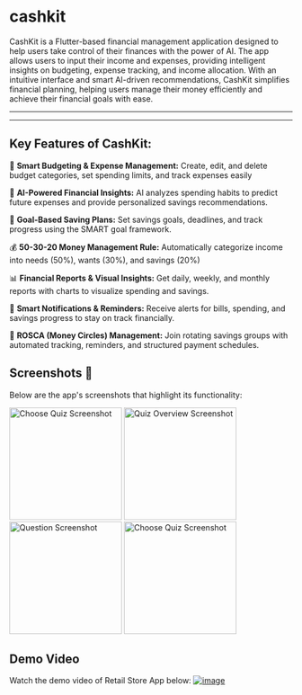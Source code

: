 # cashkit

CashKit is a Flutter-based financial management application designed to help users take control of their finances with the power of AI. The app allows users to input their income and expenses, providing intelligent insights on budgeting, expense tracking, and income allocation. With an intuitive interface and smart AI-driven recommendations, CashKit simplifies financial planning, helping users manage their money efficiently and achieve their financial goals with ease.

---

---
## Key Features of CashKit:

🏦 **Smart Budgeting & Expense Management:** Create, edit, and delete budget categories, set spending limits, and track expenses easily

🤖 **AI-Powered Financial Insights:** AI analyzes spending habits to predict future expenses and provide personalized savings recommendations.

🎯 **Goal-Based Saving Plans:** Set savings goals, deadlines, and track progress using the SMART goal framework.

💰 **50-30-20 Money Management Rule:** Automatically categorize income into needs (50%), wants (30%), and savings (20%)

📊 **Financial Reports & Visual Insights:** Get daily, weekly, and monthly reports with charts to visualize spending and savings.

🔔 **Smart Notifications & Reminders:** Receive alerts for bills, spending, and savings progress to stay on track financially.

🔄 **ROSCA (Money Circles) Management:** Join rotating savings groups with automated tracking, reminders, and structured payment schedules.

## Screenshots 📸
Below are the app's screenshots that highlight its functionality:


<img src="https://github.com/user-attachments/assets/a59d7f52-0ad3-4021-8445-eec7a24227c7" alt="Choose Quiz Screenshot" width="200"> <img src="https://github.com/user-attachments/assets/c8e7e58a-8639-4e78-86e7-c29af74e7783" alt="Quiz Overview Screenshot" width="200"> <img src="https://github.com/user-attachments/assets/ef9d1312-a049-410b-b129-a4713c7ba1e2" alt="Question Screenshot" width="200"> <img src="https://github.com/user-attachments/assets/82787715-5a1c-4842-91cd-524111fa9703" alt="Choose Quiz Screenshot" width="200">

## Demo Video

Watch the demo video of Retail Store App below:
[![image](https://github.com/user-attachments/assets/5c0904b3-9042-454e-b466-cdec5ace7597)
](https://youtu.be/QKz68JWNG9E)
